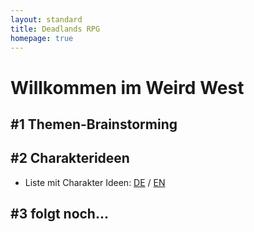 ```yaml
---
layout: standard
title: Deadlands RPG
homepage: true
---
```


# Willkommen im Weird West

## <span class="custom-number">#1</span> Themen-Brainstorming

## <span class="custom-number">#2</span> Charakterideen

* Liste mit Charakter Ideen: [DE](/char-ideas/de) / [EN](/char-ideas/en)

## <span class="custom-number">#3 folgt noch...</span>
